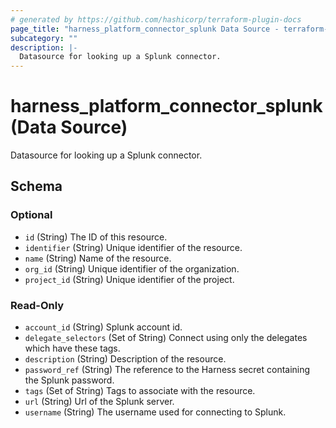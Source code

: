 ```yaml
---
# generated by https://github.com/hashicorp/terraform-plugin-docs
page_title: "harness_platform_connector_splunk Data Source - terraform-provider-harness"
subcategory: ""
description: |-
  Datasource for looking up a Splunk connector.
---
```


# harness_platform_connector_splunk (Data Source)

Datasource for looking up a Splunk connector.



<!-- schema generated by tfplugindocs -->
## Schema

### Optional

- `id` (String) The ID of this resource.
- `identifier` (String) Unique identifier of the resource.
- `name` (String) Name of the resource.
- `org_id` (String) Unique identifier of the organization.
- `project_id` (String) Unique identifier of the project.

### Read-Only

- `account_id` (String) Splunk account id.
- `delegate_selectors` (Set of String) Connect using only the delegates which have these tags.
- `description` (String) Description of the resource.
- `password_ref` (String) The reference to the Harness secret containing the Splunk password.
- `tags` (Set of String) Tags to associate with the resource.
- `url` (String) Url of the Splunk server.
- `username` (String) The username used for connecting to Splunk.


